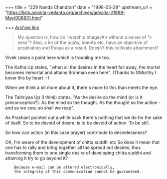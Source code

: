 +++
title = "229 Nanda Chandran"
date = "1998-05-28"
upstream_url = "https://lists.advaita-vedanta.org/archives/advaita-l/1998-May/008831.html"

+++
[Archive link](https://lists.advaita-vedanta.org/archives/advaita-l/1998-May/008831.html)

>My question
>is, how do I worship bhagavAn without a sense of "I-ness"?  Also, a
>lot of the pujAs, homAs etc. have an objective of propitiation and
>Punya as a result.  Doesn't this cultivate attachment?

Vivek raises a point here which is troubling me too.

The Katha Up states, "when all the desires in the heart fall away, the
mortal becomes immortal and attains Brahman even here". (Thanks to
GMurthy I know this by heart :-)

When we think a bit more about it, there's more to this than meets the
eye.

The Taiitriyaa Up (I think) states, "As the desire so the mind (or is it
preconception?). As the mind so the thought. As the thought so the
action -  and as we sow, so shall we reap".

As Prashant pointed out a while back there's nothing that we do for the
sake of itself. So to be devoid of desire, is to be devoid of action. To
be still.

So how can action (in this case prayer) contribute to desirelessness?

OK, I'm aware of the development of chitta suddhi etc So does it mean
that one has to rally and bring together all the spread out desires,
thus transforming them to one single desire of developing chitta suddhi
and attaining it try to go beyond it?

        Because e-mail can be altered electronically,
        the integrity of this communication cannot be guaranteed.

